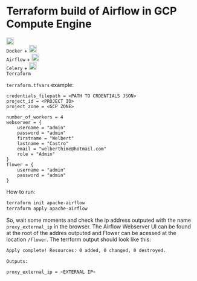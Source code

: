 # Terraform build of Airflow in GCP Compute Engine

<code><img height="20" src="https://cdn.iconscout.com/icon/free/png-512/docker-226091.png"> Docker</code> +
<code><img height="20" src="https://avatars2.githubusercontent.com/u/33643075?s=280&v=4"> Airflow</code> +
<code><img height="20" src="https://docs.celeryproject.org/en/master/_static/celery_512.png"> Celery</code> +
<code><img height="20" src="https://i.pinimg.com/originals/28/ec/74/28ec7440a57536eebad2931517aa1cce.png"> Terraform</code>

`terraform.tfvars` example:

```hcl
credentials_filepath = <PATH TO CRDENTIALS JSON>
project_id = <PROJECT ID>
project_zone = <GCP ZONE>

number_of_workers = 4
webserver = {
    username = "admin"
    password = "admin"
    firstname = "Welbert"
    lastname = "Castro"
    email = "welberthime@hotmail.com"
    role = "Admin"
}
flower = {
    username = "admin"
    password = "admin"
}
```

How to run:

```bash
terraform init apache-airflow
terraform apply apache-airflow
```

So, wait some moments and check the ip address outputed with the name `proxy_external_ip` in the browser. The Airflow Webserver UI can be found at the root of the addres outputed and Flower can be acessed at the location `/flower`. The terrform output should look like this:

```bash
Apply complete! Resources: 0 added, 0 changed, 0 destroyed.

Outputs:

proxy_external_ip = <EXTERNAL IP>
```
